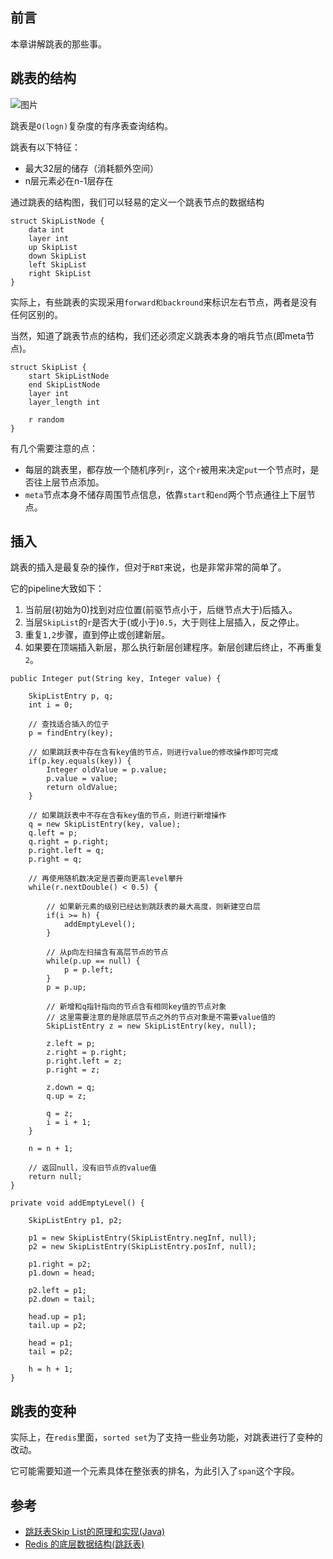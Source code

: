 ## 前言

本章讲解跳表的那些事。



## 跳表的结构

![图片](https://img-blog.csdn.net/20180115125211841?watermark/2/text/aHR0cDovL2Jsb2cuY3Nkbi5uZXQvREVSUkFOVENN/font/5a6L5L2T/fontsize/400/fill/I0JBQkFCMA==/dissolve/70/gravity/SouthEast)

跳表是`O(logn)`复杂度的有序表查询结构。

跳表有以下特征：

+ 最大32层的储存（消耗额外空间）
+ n层元素必在n-1层存在



通过跳表的结构图，我们可以轻易的定义一个跳表节点的数据结构

```
struct SkipListNode {
	data int
	layer int
	up SkipList
	down SkipList
	left SkipList
	right SkipList
}
```

实际上，有些跳表的实现采用`forward和backround`来标识左右节点，两者是没有任何区别的。



当然，知道了跳表节点的结构，我们还必须定义跳表本身的哨兵节点(即meta节点)。

```
struct SkipList {
	start SkipListNode
	end SkipListNode
	layer int
	layer_length int
	
	r random
}
```

有几个需要注意的点：

+ 每层的跳表里，都存放一个随机序列`r`，这个`r`被用来决定`put`一个节点时，是否往上层节点添加。
+ `meta`节点本身不储存周围节点信息，依靠`start`和`end`两个节点通往上下层节点。



## 插入

跳表的插入是最复杂的操作，但对于`RBT`来说，也是非常非常的简单了。

它的pipeline大致如下：

1. 当前层(初始为0)找到对应位置(前驱节点小于，后继节点大于)后插入。
2. 当层`SkipList`的`r`是否大于(或小于)`0.5`，大于则往上层插入，反之停止。
3. 重复`1,2`步骤，直到停止或创建新层。
4. 如果要在顶端插入新层，那么执行新层创建程序。新层创建后终止，不再重复`2`。



```
public Integer put(String key, Integer value) {

    SkipListEntry p, q;
    int i = 0;

    // 查找适合插入的位子
    p = findEntry(key);

    // 如果跳跃表中存在含有key值的节点，则进行value的修改操作即可完成
    if(p.key.equals(key)) {
        Integer oldValue = p.value;
        p.value = value;
        return oldValue;
    }

    // 如果跳跃表中不存在含有key值的节点，则进行新增操作
    q = new SkipListEntry(key, value);
    q.left = p;
    q.right = p.right;
    p.right.left = q;
    p.right = q;

    // 再使用随机数决定是否要向更高level攀升
    while(r.nextDouble() < 0.5) {

        // 如果新元素的级别已经达到跳跃表的最大高度，则新建空白层
        if(i >= h) {
            addEmptyLevel();
        }

        // 从p向左扫描含有高层节点的节点
        while(p.up == null) {
            p = p.left;
        }
        p = p.up;

        // 新增和q指针指向的节点含有相同key值的节点对象
        // 这里需要注意的是除底层节点之外的节点对象是不需要value值的
        SkipListEntry z = new SkipListEntry(key, null);

        z.left = p;
        z.right = p.right;
        p.right.left = z;
        p.right = z;

        z.down = q;
        q.up = z;

        q = z;
        i = i + 1;
    }

    n = n + 1;

    // 返回null，没有旧节点的value值
    return null;
}

private void addEmptyLevel() {

    SkipListEntry p1, p2;

    p1 = new SkipListEntry(SkipListEntry.negInf, null);
    p2 = new SkipListEntry(SkipListEntry.posInf, null);

    p1.right = p2;
    p1.down = head;

    p2.left = p1;
    p2.down = tail;

    head.up = p1;
    tail.up = p2;

    head = p1;
    tail = p2;

    h = h + 1;
}
```



## 跳表的变种

实际上，在`redis`里面，`sorted set`为了支持一些业务功能，对跳表进行了变种的改动。

它可能需要知道一个元素具体在整张表的排名，为此引入了`span`这个字段。



## 参考

+ [跳跃表Skip List的原理和实现(Java)](https://blog.csdn.net/DERRANTCM/article/details/79063312)
+ [Redis 的底层数据结构(跳跃表)](https://juejin.im/post/6844903962429112334)

